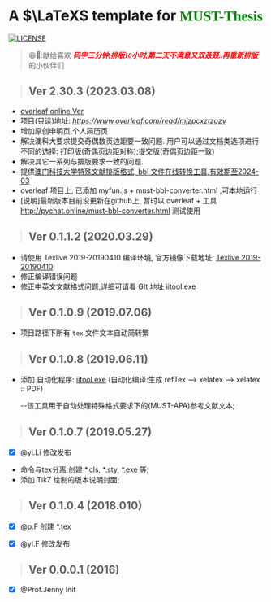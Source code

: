 #  A $\LaTeX$ template for <font face="verdana" color="green">MUST-Thesis</font> 
[![LICENSE](https://img.shields.io/badge/license-LaTeX%20Project%20Public%20License%20either%20version%201.3-blue.svg?style=flat-square)](http://www.latex-project.org/lppl.txt)

> 😆💬:献给喜欢 <font face="verdana" color="red">***码字三分钟,排版10小时,第二天不满意又双叒叕..再重新排版***</font>   的小伙伴们

> ##  Ver 2.30.3 (2023.03.08)

- [overleaf online Ver](https://www.overleaf.com/read/mjzpcxztzqzv)
- 项目(只读)地址: _https://www.overleaf.com/read/mjzpcxztzqzv_
- 增加原创申明页,个人简历页
- 解决澳科大要求提交奇偶数页边距要一致问题. 用户可以通过文档类选项进行不同的选择: 打印版(奇偶页边距对称);提交版(奇偶页边距一致)
- 解决其它一系列与排版要求一致的问题.
- 提供[澳门科技大学特殊文献排版格式, bbl 文件在线转换工具,有效期至2024-03](http://pychat.online/must-bbl-converter.html)
- overleaf 项目上, 已添加 myfun.js + must-bbl-converter.html ,可本地运行
- [说明]最新版本目前没更新在github上, 暂时以 overleaf + 工具 http://pychat.online/must-bbl-converter.html 测试使用

> ##  Ver 0.1.1.2 (2020.03.29)

- 请使用 Texlive 2019-20190410 编译环境, 官方镜像下载地址: [Texlive 2019-20190410](https://mirror.bjtu.edu.cn/CTAN/systems/texlive/Images/)
- 修正编译错误问题
- 修正中英文文献格式问题,详细可请看  [GIt 地址 iitool.exe](https://github.com/iihciyekub/MUST-iitool)

> ##  Ver 0.1.0.9 (2019.07.06)

- 项目路径下所有 `tex` 文件文本自动简转繁


> ##  Ver 0.1.0.8 (2019.06.11)

- 添加 自动化程序: [iitool.exe](https://github.com/iihciyekub/MUST-iitool) (自动化编译:生成 refTex --> xelatex --> xelatex :: PDF)

  [GitHub地址]: https://github.com/iihciyekub/MUST-iitool	"iitool.exe"

   --该工具用于自动处理特殊格式要求下的(MUST-APA)参考文献文本;


> ##  Ver 0.1.0.7 (2019.05.27)

- [x] @yj.Li 修改发布
- 命令与tex分离,创建 *.cls, *.sty, *.exe 等;
- 添加 TikZ 绘制的版本说明封面;


> ##  Ver 0.1.0.4 (2018.010)

- [x] @p.F 创建 *.tex 

- [x] @yl.F 修改发布


> ##  Ver 0.0.0.1 (2016)

- [x] @Prof.Jenny Init

